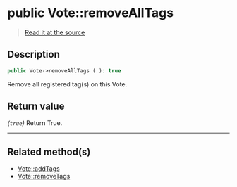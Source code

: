 # public Vote::removeAllTags

> [Read it at the source](https://github.com/julien-boudry/Condorcet/blob/master/src/Vote.php#L666)

## Description    

```php
public Vote->removeAllTags ( ): true
```

Remove all registered tag(s) on this Vote.


## Return value   

*(`true`)* Return True.


---------------------------------------

## Related method(s)      

* [Vote::addTags](/Docs/api-reference/Vote%20Class/Vote--addTags.md)    
* [Vote::removeTags](/Docs/api-reference/Vote%20Class/Vote--removeTags.md)    
